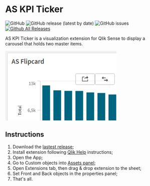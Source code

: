 # AS KPI Ticker
![GitHub](https://img.shields.io/github/license/andressousa/as-qliksense-kpi-ticker) ![GitHub release (latest by date)](https://img.shields.io/github/v/release/andressousa/as-qliksense-kpi-ticker) ![GitHub issues](https://img.shields.io/github/issues/andressousa/as-qliksense-kpi-ticker) [![Github All Releases](https://img.shields.io/github/downloads/andressousa/as-qliksense-kpi-ticker/total.svg)]()

AS KPI Ticker is a visualization extension for Qlik Sense to display a carousel that holds two master items.

![](https://raw.githubusercontent.com/andressousa/as-qliksense-kpi-ticker/main/as-qliksense-kpi-ticker/preview.png)

## Instructions

                
1. Download the [lastest release](https://github.com/andressousa/as-qliksense-kpi-ticker/releases/latest);
2. Install extension following [Qlik Help](https://help.qlik.com/en-US/sense-developer/November2022/Subsystems/Extensions/Content/Sense_Extensions/Howtos/deploy-extensions.htm) instructions;
3. Open the App;
4. Go to Custom objects into [Assets panel](https://help.qlik.com/en-US/sense/November2022/Subsystems/Hub/Content/Sense_Hub/Assets/assets-panel.htm);
5. Open Extensions tab, then drag & drop extension to the sheet;
6. Set Front and Back objects in the properties panel;
7. That's all.
